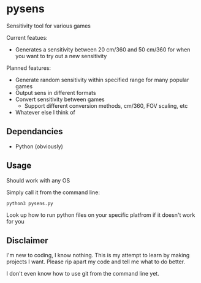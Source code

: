 # pysens
Sensitivity tool for various games

Current featues:
* Generates a sensitivity between 20 cm/360 and 50 cm/360 for when you want to try out a new sensitivity

Planned features:
* Generate random sensitivity within specified range for many popular games
* Output sens in different formats
* Convert sensitivity between games
  * Support different conversion methods, cm/360, FOV scaling, etc
* Whatever else I think of

## Dependancies
* Python (obviously)

## Usage

Should work with any OS

Simply call it from the command line:
```
python3 pysens.py
```

Look up how to run python files on your specific platfrom if it doesn't work for you

## Disclaimer

I'm new to coding, I know nothing. This is my attempt to learn by making projects I want. Please rip apart my code and tell me what to do better.

I don't even know how to use git from the command line yet.
